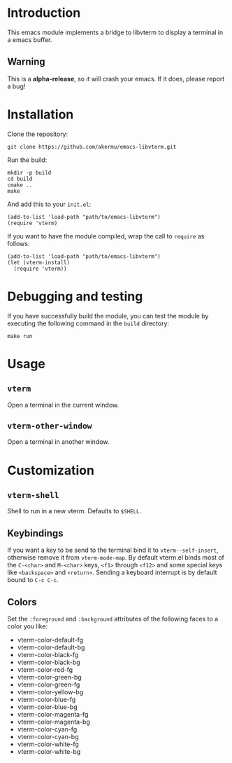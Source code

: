 # Introduction

This emacs module implements a bridge to libvterm to display a terminal in a
emacs buffer.

## Warning

This is a **alpha-release**, so it will crash your emacs. If it does, please
report a bug!

# Installation

Clone the repository:

```
git clone https://github.com/akermu/emacs-libvterm.git
```

Run the build:

```
mkdir -p build
cd build
cmake ..
make
```

And add this to your `init.el`:

```
(add-to-list 'load-path "path/to/emacs-libvterm")
(require 'vterm)
```

If you want to have the module compiled, wrap the call to `require` as follows:

```
(add-to-list 'load-path "path/to/emacs-libvterm")
(let (vterm-install)
  (require 'vterm))
```

# Debugging and testing

If you have successfully build the module, you can test the module by executing
the following command in the `build` directory:

```
make run
```

# Usage

## `vterm`

Open a terminal in the current window.

## `vterm-other-window`

Open a terminal in another window.

# Customization

## `vterm-shell`

Shell to run in a new vterm. Defaults to `$SHELL`.

## Keybindings

If you want a key to be send to the terminal bind it to `vterm--self-insert`,
otherwise remove it from `vterm-mode-map`. By default vterm.el binds most of the
`C-<char>` and `M-<char>` keys, `<f1>` through `<f12>` and some special keys
like `<backspace>` and `<return>`. Sending a keyboard interrupt is by default
bound to `C-c C-c`.

## Colors

Set the `:foreground` and `:background` attributes of the following faces to a
color you like:

- vterm-color-default-fg
- vterm-color-default-bg
- vterm-color-black-fg
- vterm-color-black-bg
- vterm-color-red-fg
- vterm-color-green-bg
- vterm-color-green-fg
- vterm-color-yellow-bg
- vterm-color-blue-fg
- vterm-color-blue-bg
- vterm-color-magenta-fg
- vterm-color-magenta-bg
- vterm-color-cyan-fg
- vterm-color-cyan-bg
- vterm-color-white-fg
- vterm-color-white-bg
